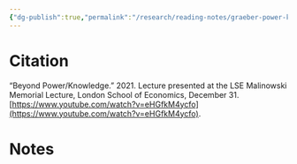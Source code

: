 ```yaml
---
{"dg-publish":true,"permalink":"/research/reading-notes/graeber-power-knowledge2021/","tags":"gardenEntry"}
---
```


# Citation

“Beyond Power/Knowledge.” 2021. Lecture presented at the LSE Malinowski Memorial Lecture, London School of Economics, December 31. [https://www.youtube.com/watch?v=eHGfkM4ycfo](https://www.youtube.com/watch?v=eHGfkM4ycfo).


# Notes
